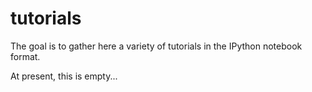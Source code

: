 tutorials
=========

The goal is to gather here a variety of 
tutorials in the IPython notebook format.

At present, this is empty...

